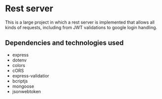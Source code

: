 # Rest server

This is a large project in which a rest server is implemented that allows all kinds of requests, including from JWT validations to google login handling.

## Dependencies and technologies used
+ express
+ dotenv
+ colors
+ cORS
+ express-validatior
+ bcriptjs
+ mongoose
+ jsonwebtoken